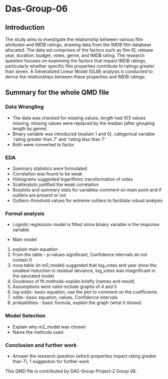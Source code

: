 # Das-Group-06

## Introduction 
The study aims to investigate the relationship between various film attributes and IMDB ratings, drawing
data from the IMDB film database allocated. The data set comprises of the factors such as film ID, release
year, duration, budget, votes, genre, and IMDB rating. The research question focuses on examining the
factors that impact IMDB ratings, particularly whether specific film properties contribute to ratings
greater than seven. A Generalized Linear Model (GLM) analysis is conducted to derive the relationships
between these properties and IMDB ratings.

## Summary for the whole QMD file  

### Data Wrangling

- The data was checked for missing values, length had 103 values missing, missing values were replaced by the median (after grouping length by genre)
- Binary variable was introduced (explain 1 and 0), categorical variable 'rating greater than 7' and 'rating less than 7'
- Both were converted to factor

### EDA
	
- Summary statistics were formulated
- Correlation was found to be weak
- Histograms suggested logarithmic transformation of votes 
- Scatterplots justified the weak correlation
- Boxplots and summary stats for variables-comment on main point and if outliers are present or not
- Outliers-threshold values for extreme outliers to facilitate robust analysis

### Formal analysis

- Logistic regression model is fitted since binary variable is the response variable
  
- Main model
1. explain main equation
2. From the table - p-values significant, Confidence intervals do not contain 0
3. nova table (in m0_model) suggested that log_votes and year show the smallest reduction in residual deviance, log_votes was insignificant in the  saturated model
4. Goodness of fit methods-explain briefly (names and result)
5. Assumptions were valid-include graphs of 4 and 5
6. log-odds- basic equation, use the plot to comment on the coefficients
7. odds- basic equation, values,  Confidence intervals
8. probabilities - basic formula, explain the graph (what it shows)
	
### Model Selection
- Explain why m2_model was chosen 
- Name the methods used

### Conclusion and further work 
- Answer the research question (which properties impact rating greater than 7), 1 suggestion for further work

This QMD file is contributed by DAS-Group-Project-2 Group 06.
